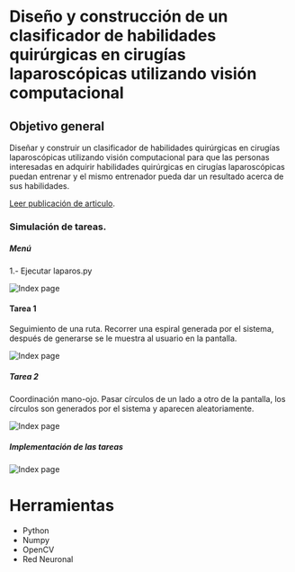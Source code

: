 # Diseño y construcción de un clasificador de habilidades quirúrgicas en cirugías laparoscópicas utilizando visión computacional

## Objetivo general

Diseñar y construir un clasificador de habilidades quirúrgicas en cirugías laparoscópicas utilizando visión computacional para que las personas interesadas en adquirir habilidades quirúrgicas en cirugías laparoscópicas puedan entrenar y el mismo entrenador pueda dar un resultado acerca de sus habilidades.

[Leer publicación de articulo](https://www.researchgate.net/publication/319358673_Sistema_de_entrenamiento_para_habilidades_quirurgicas_en_cirugia_laparoscopica_con_fines_educativos). 

### Simulación de tareas.

##### Menú

1.- Ejecutar laparos.py

![Index page](https://www.brunosanz.com/laparos/laparos_menu.png)

#### Tarea 1

Seguimiento de una ruta. Recorrer una espiral generada por el sistema, después de generarse se le muestra al usuario en la pantalla.

![Index page](https://www.brunosanz.com/laparos/tarea_1.png)

##### Tarea 2

Coordinación mano-ojo. Pasar círculos de un lado a otro de la pantalla, los círculos son generados por el sistema y aparecen aleatoriamente.

![Index page](https://www.brunosanz.com/laparos/tarea_2.png)

##### Implementación de las tareas

![Index page](https://www.brunosanz.com/laparos/implementacion_tareas.png)

# Herramientas

- Python
- Numpy
- OpenCV
- Red Neuronal


